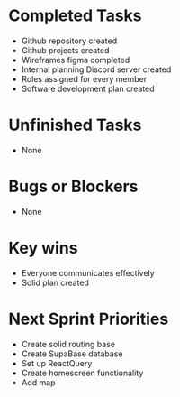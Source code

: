 # Completed Tasks
* Github repository created
* Github projects created
* Wireframes figma completed
* Internal planning Discord server created
* Roles assigned for every member
* Software development plan created
# Unfinished Tasks
* None
# Bugs or Blockers
* None
# Key wins
* Everyone communicates effectively
* Solid plan created
# Next Sprint Priorities
* Create solid routing base
* Create SupaBase database
* Set up ReactQuery
* Create homescreen functionality
* Add map

